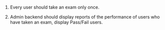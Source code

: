 1) Every user should take an exam only once.

2) Admin backend should display reports of the performance of users who have taken an exam,
display Pass/Fail users.